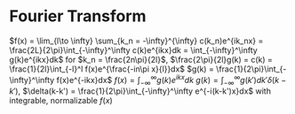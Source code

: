 # Fourier Transform
$f(x) = \lim_{l\to \infty} \sum_{k_n = -\infty}^{\infty} c(k_n)e^{ik_nx} = \frac{2L}{2\pi}\int_{-\infty}^\infty c(k)e^{ikx}dk = \int_{-\infty}^\infty g(k)e^{ikx}dk$ for $k_n = \frac{2n\pi}{2l}$, $\frac{2\pi}{2l}g(k) = c(k) = \frac{1}{2l}\int_{-l}^l f(x)e^{\frac{-in\pi x}{l}}dx$
$g(k) = \frac{1}{2\pi}\int_{-\infty}^\infty f(x)e^{-ikx}dx$
$f(x) = \int_{-\infty}^\infty g(k)e^{ikx} dk$
$g(k) = \int_{-\infty}^\infty g(k')dk'\delta(k-k')$, $\delta(k-k') = \frac{1}{2\pi}\int_{-\infty}^\infty e^{-i(k-k')x}dx$ with integrable, normalizable $f(x)$